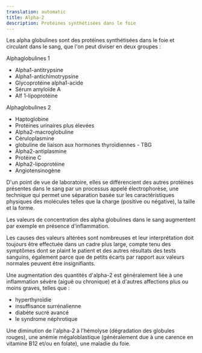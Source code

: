 ```yaml
---
translation: automatic
title: Alpha-2
description: Protéines synthétisées dans le foie
---
```


Les alpha globulines sont des protéines synthétisées dans le foie et circulant dans le sang, que l'on peut diviser en deux groupes :

Alphaglobulines 1

- Alpha1-antitrypsine
- Alpha1-antichimotrypsine
- Glycoprotéine alpha1-acide
- Sérum amyloïde A
- Alf 1-lipoprotéine

<!-- -->

Alphaglobulines 2

- Haptoglobine
- Protéines urinaires plus élevées
- Alpha2-macroglobuline
- Céruloplasmine
- globuline de liaison aux hormones thyroïdiennes - TBG
- Alpha2-antiplasmine
- Protéine C
- Alpha2-lipoprotéine
- Angiotensinogène

<!-- -->

D'un point de vue de laboratoire, elles se différencient des autres protéines présentes dans le sang par un processus appelé électrophorèse, une technique qui permet une séparation basée sur les caractéristiques physiques des molécules telles que la charge (positive ou négative), la taille et la forme.

Les valeurs de concentration des alpha globulines dans le sang augmentent par exemple en présence d'inflammation.

Les causes des valeurs altérées sont nombreuses et leur interprétation doit toujours être effectuée dans un cadre plus large, compte tenu des symptômes dont se plaint le patient et des autres résultats des tests sanguins, également parce que de petits écarts par rapport aux valeurs normales peuvent être insignifiants.

Une augmentation des quantités d'alpha-2 est généralement liée à une inflammation sévère (aiguë ou chronique) et à d'autres affections plus ou moins graves, telles que :

- hyperthyroïdie
- insuffisance surrénalienne
- diabète sucré avancé
- le syndrome néphrotique

<!-- -->

Une diminution de l'alpha-2 à l'hémolyse (dégradation des globules rouges), une anémie mégaloblastique (généralement due à une carence en vitamine B12 et/ou en folate), une maladie du foie.
